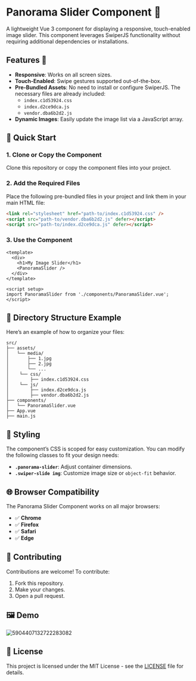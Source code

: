 # Panorama Slider Component 🚀

A lightweight Vue 3 component for displaying a responsive, touch-enabled image slider. This component leverages SwiperJS functionality without requiring additional dependencies or installations.

## Features 🌟
- **Responsive**: Works on all screen sizes.
- **Touch-Enabled**: Swipe gestures supported out-of-the-box.
- **Pre-Bundled Assets**: No need to install or configure SwiperJS. The necessary files are already included:
  - `index.c1d53924.css`
  - `index.d2ce9dca.js`
  - `vendor.dba6b2d2.js`
- **Dynamic Images**: Easily update the image list via a JavaScript array.

## 🚀 Quick Start

### 1. Clone or Copy the Component

Clone this repository or copy the component files into your project.

### 2. Add the Required Files

Place the following pre-bundled files in your project and link them in your main HTML file:

```html
<link rel="stylesheet" href="path-to/index.c1d53924.css" />
<script src="path-to/vendor.dba6b2d2.js" defer></script>
<script src="path-to/index.d2ce9dca.js" defer></script>
```
### 3. Use the Component
```vue
<template>
  <div>
    <h1>My Image Slider</h1>
    <PanoramaSlider />
  </div>
</template>

<script setup>
import PanoramaSlider from './components/PanoramaSlider.vue';
</script>
```

## 📂 Directory Structure Example

Here’s an example of how to organize your files:

```plaintext
src/
├── assets/
│   └── media/
│       ├── 1.jpg
│       ├── 2.jpg
│       └── ...
│    └── css/
│        ├── index.c1d53924.css
│    └── js/
│        ├── index.d2ce9dca.js
│        ├── vendor.dba6b2d2.js
├── components/
│   └── PanoramaSlider.vue
├── App.vue
├── main.js
```

## 🎨 Styling

The component’s CSS is scoped for easy customization. You can modify the following classes to fit your design needs:

- **`.panorama-slider`**: Adjust container dimensions.
- **`.swiper-slide img`**: Customize image size or `object-fit` behavior.

 
 ## 🌐 Browser Compatibility

The Panorama Slider Component works on all major browsers:

- ✅ **Chrome**
- ✅ **Firefox**
- ✅ **Safari**
- ✅ **Edge**

## 🤝 Contributing

Contributions are welcome! To contribute:

1. Fork this repository.
2. Make your changes.
3. Open a pull request.


## 🖼️ Demo

![5904407132722283082](https://github.com/user-attachments/assets/0301dc9e-5c52-4e3f-9cc5-8715edac29f4)



## 📜 License

This project is licensed under the MIT License - see the [LICENSE](LICENSE.txt) file for details.
